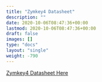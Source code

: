 ```yaml
---
title: "Zymkey4 Datasheet"
description: ""
date: 2020-10-06T08:47:36+00:00
lastmod: 2020-10-06T08:47:36+00:00
draft: false
images: []
type: "docs"
layout: "single"
weight: -790
---
```


<p><a href="https://www.zymbit.com/wp-content/uploads/2018/12/Zymbit-Data-Sheet-Zymkey-4i-DATA-SHEET-04100910A2.pdf" target="_blank" rel="noopener noreferrer">Zymkey4 Datasheet Here</a></p>
